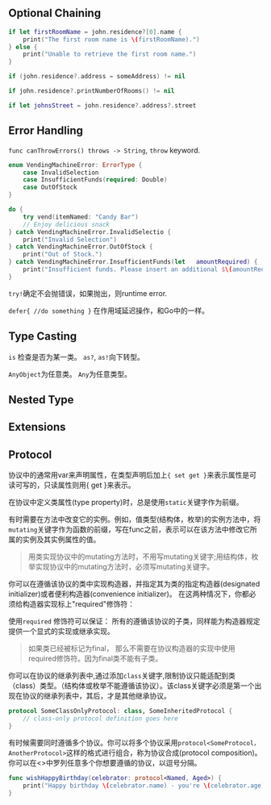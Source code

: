 ## Optional Chaining

```swift
if let firstRoomName = john.residence?[0].name {
    print("The first room name is \(firstRoomName).")
} else {
    print("Unable to retrieve the first room name.")
}

if (john.residence?.address = someAddress) != nil

if john.residence?.printNumberOfRooms() != nil

if let johnsStreet = john.residence?.address?.street

```

##  Error Handling

`func canThrowErrors() throws -> String`, `throw` keyword.

```swift
enum VendingMachineError: ErrorType {
    case InvalidSelection
    case InsufficientFunds(required: Double)
    case OutOfStock
}

do {    
    try vend(itemNamed: "Candy Bar")    
    // Enjoy delicious snack    
} catch VendingMachineError.InvalidSelectio {
    print("Invalid Selection")
} catch VendingMachineError.OutOfStock {
    print("Out of Stock.")
} catch VendingMachineError.InsufficientFunds(let   amountRequired) {
    print("Insufficient funds. Please insert an additional $\(amountRequired).")
}
```

`try!`确定不会抛错误，如果抛出，则runtime error.

`defer{ //do something }` 在作用域延迟操作，和Go中的一样。

## Type Casting

`is` 检查是否为某一类。 `as?`, `as!`向下转型。

`AnyObject`为任意类。 `Any`为任意类型。

## Nested Type


## Extensions

## Protocol

协议中的通常用var来声明属性，在类型声明后加上`{ set get }`来表示属性是可读可写的，只读属性则用{ get }来表示。

在协议中定义类属性(type property)时，总是使用`static`关键字作为前缀。

有时需要在方法中改变它的实例。例如，值类型(结构体，枚举)的实例方法中，将`mutating`关键字作为函数的前缀，写在func之前，表示可以在该方法中修改它所属的实例及其实例属性的值。
> 用类实现协议中的mutating方法时，不用写mutating关键字;用结构体，枚举实现协议中的mutating方法时，必须写mutating关键字。

你可以在遵循该协议的类中实现构造器，并指定其为类的指定构造器(designated initializer)或者便利构造器(convenience initializer)。 在这两种情况下，你都必须给构造器实现标上"required"修饰符：

使用`required` 修饰符可以保证： 所有的遵循该协议的子类，同样能为构造器规定提供一个显式的实现或继承实现。
> 如果类已经被标记为final， 那么不需要在协议构造器的实现中使用required修饰符。因为final类不能有子类。

你可以在协议的继承列表中,通过添加`class`关键字,限制协议只能适配到类（class）类型。（结构体或枚举不能遵循该协议）。该class关键字必须是第一个出现在协议的继承列表中，其后，才是其他继承协议。

```swift
protocol SomeClassOnlyProtocol: class, SomeInheritedProtocol {
    // class-only protocol definition goes here
}
```

有时候需要同时遵循多个协议。你可以将多个协议采用`protocol<SomeProtocol， AnotherProtocol>`这样的格式进行组合，称为协议合成(protocol composition)。你可以在<>中罗列任意多个你想要遵循的协议，以逗号分隔。

```swift
func wishHappyBirthday(celebrator: protocol<Named, Aged>) {
    print("Happy birthday \(celebrator.name) - you're \(celebrator.age)!")
}
```






